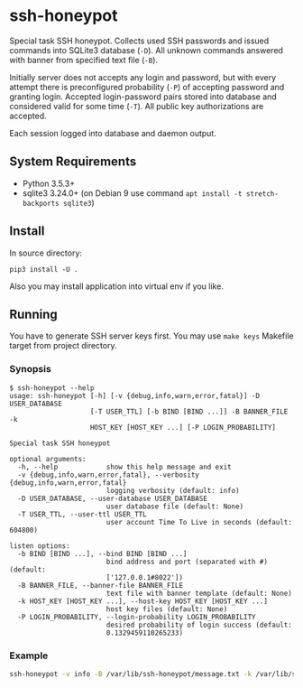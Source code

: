 # ssh-honeypot

Special task SSH honeypot. Collects used SSH passwords and issued commands into SQLite3 database (`-D`). All unknown commands answered with banner from specified text file (`-B`).

Initially server does not accepts any login and password, but with every attempt there is preconfigured probability (`-P`) of accepting password and granting login. Accepted login-password pairs stored into database and considered valid for some time (`-T`). All public key authorizations are accepted.

Each session logged into database and daemon output.

## System Requirements

* Python 3.5.3+
* sqlite3 3.24.0+ (on Debian 9 use command `apt install -t stretch-backports sqlite3`)

## Install

In source directory:

`pip3 install -U .`

Also you may install application into virtual env if you like.

## Running

You have to generate SSH server keys first. You may use `make keys` Makefile target from project directory.

### Synopsis

```
$ ssh-honeypot --help
usage: ssh-honeypot [-h] [-v {debug,info,warn,error,fatal}] -D USER_DATABASE
                    [-T USER_TTL] [-b BIND [BIND ...]] -B BANNER_FILE -k
                    HOST_KEY [HOST_KEY ...] [-P LOGIN_PROBABILITY]

Special task SSH honeypot

optional arguments:
  -h, --help            show this help message and exit
  -v {debug,info,warn,error,fatal}, --verbosity {debug,info,warn,error,fatal}
                        logging verbosity (default: info)
  -D USER_DATABASE, --user-database USER_DATABASE
                        user database file (default: None)
  -T USER_TTL, --user-ttl USER_TTL
                        user account Time To Live in seconds (default: 604800)

listen options:
  -b BIND [BIND ...], --bind BIND [BIND ...]
                        bind address and port (separated with #) (default:
                        ['127.0.0.1#8022'])
  -B BANNER_FILE, --banner-file BANNER_FILE
                        text file with banner template (default: None)
  -k HOST_KEY [HOST_KEY ...], --host-key HOST_KEY [HOST_KEY ...]
                        host key files (default: None)
  -P LOGIN_PROBABILITY, --login-probability LOGIN_PROBABILITY
                        desired probability of login success (default:
                        0.1329459110265233)
```

### Example

```bash
ssh-honeypot -v info -B /var/lib/ssh-honeypot/message.txt -k /var/lib/ssh-honeypot/ssh_dsa_host_key /var/lib/ssh-honeypot/ssh_ecdsa_host_key /var/lib/ssh-honeypot/ssh_rsa_host_key -D /var/lib/ssh-honeypot/ssh_users -b '::#22' '0.0.0.0#22' -P 0.2
```
